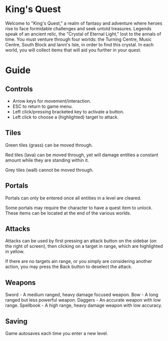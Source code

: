 # King's Quest
Welcome to "King's Quest," a realm of fantasy and adventure where heroes rise to face formidable challenges and seek untold treasures. Legends speak of an ancient relic, the "Crystal of Eternal Light," lost to the annals of time. You must venture through four worlds: the Turning Centre, Music Centre, South Block and Ianni's Isle, in order to find this crystal. In each world, you will collect items that will aid you further in your quest.

# Guide
## Controls
- Arrow keys for movement/interaction.
- ESC to return to game menu.
- Left click/pressing bracketed key to activate a button.
- Left click to choose a (highlighted) target to attack.
## Tiles
Green tiles (grass) can be moved through.

Red tiles (lava) can be moved through, yet will damage entities a constant amount while they are standing within it.

Grey tiles (wall) cannot be moved through.
## Portals
Portals can only be entered once all entities in a level are cleared.

Some portals may require the character to have a quest item to unlock. These items can be located at the end of the various worlds.
## Attacks
Attacks can be used by first pressing an attack button on the sidebar (on the right of screen), then clicking on a target in range, which are highlighted in yellow. 

If there are no targets ain range, or you simply are considering another action, you may press the Back button to deselect the attack.
## Weapons
Sword - A medium ranged, heavy damage focused weapon.
Bow - A long ranged but less powerful weapon.
Daggers - An accurate weapon with low range.
Spellbook - A high range, heavy damage weapon with low accuracy.
## Saving
Game autosaves each time you enter a new level.
